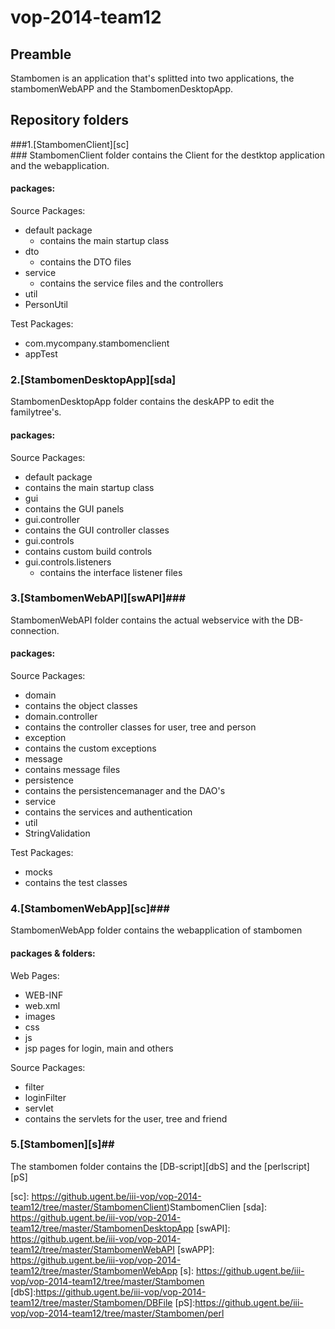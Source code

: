 vop-2014-team12
===============

## Preamble ##
Stambomen is an application that's splitted into two applications, the stambomenWebAPP and the StambomenDesktopApp.


## Repository folders ##
###1.[StambomenClient][sc]</br> ###
StambomenClient folder contains the Client for the destktop application and the webapplication.
#### packages: ####
Source Packages:

* default package
  * contains the main startup class
* dto
  * contains the DTO files
* service
  * contains the service files and the controllers
* util
 * PersonUtil

Test Packages:

 * com.mycompany.stambomenclient
  * appTest

### 2.[StambomenDesktopApp][sda] ###
StambomenDesktopApp folder contains the deskAPP to edit the familytree's.
#### packages: ####
Source Packages:

 * default package
  * contains the main startup class
 * gui
  * contains the GUI panels
 * gui.controller
  * contains the GUI controller classes
 * gui.controls
  * contains custom build controls
 * gui.controls.listeners
   * contains the interface listener files

### 3.[StambomenWebAPI][swAPI]###
StambomenWebAPI folder contains the actual webservice with the DB-connection.
#### packages: ####
Source Packages:

 * domain
  * contains the object classes 
 * domain.controller
  * contains the controller classes for user, tree and person
 * exception
  * contains the custom exceptions
 * message
  * contains message files
 * persistence
  * contains the persistencemanager and the DAO's
 * service
  * contains the services and authentication
 * util
  * StringValidation

Test Packages:

 * mocks
  * contains the test classes


### 4.[StambomenWebApp][sc]###
StambomenWebApp folder contains the webapplication of stambomen
#### packages & folders: ####
Web Pages:

 * WEB-INF
  * web.xml
 * images
 * css
 * js
 * jsp pages for login, main and others

Source Packages:

 * filter
  * loginFilter
 * servlet
  * contains the servlets for the user, tree and friend


### 5.[Stambomen][s]##
The stambomen folder contains the [DB-script][dbS] and the [perlscript][pS]







[sc]: https://github.ugent.be/iii-vop/vop-2014-team12/tree/master/StambomenClient)StambomenClien
[sda]: https://github.ugent.be/iii-vop/vop-2014-team12/tree/master/StambomenDesktopApp
[swAPI]: https://github.ugent.be/iii-vop/vop-2014-team12/tree/master/StambomenWebAPI
[swAPP]: https://github.ugent.be/iii-vop/vop-2014-team12/tree/master/StambomenWebApp
[s]: https://github.ugent.be/iii-vop/vop-2014-team12/tree/master/Stambomen
[dbS]:https://github.ugent.be/iii-vop/vop-2014-team12/tree/master/Stambomen/DBFile
[pS]:https://github.ugent.be/iii-vop/vop-2014-team12/tree/master/Stambomen/perl
